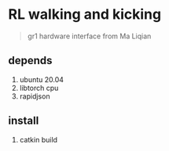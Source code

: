 # RL walking and kicking 

> gr1 hardware interface from Ma Liqian

## depends

1. ubuntu 20.04
2. libtorch cpu
3. rapidjson

## install

1. catkin build
